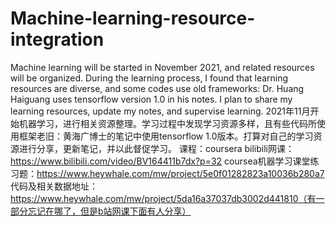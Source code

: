 # Machine-learning-resource-integration
Machine learning will be started in November 2021, and related resources will be organized. During the learning process, I found that learning resources are diverse, and some codes use old frameworks: Dr. Huang Haiguang uses tensorflow version 1.0 in his notes. I plan to share my learning resources, update my notes, and supervise learning.
2021年11月开始机器学习，进行相关资源整理。学习过程中发现学习资源多样，且有些代码所使用框架老旧：黄海广博士的笔记中使用tensorflow 1.0版本。打算对自己的学习资源进行分享，更新笔记，并以此督促学习。
课程：coursera
bilibili网课：https://www.bilibili.com/video/BV164411b7dx?p=32
coursea机器学习课堂练习题：https://www.heywhale.com/mw/project/5e0f01282823a10036b280a7
代码及相关数据地址：https://www.heywhale.com/mw/project/5da16a37037db3002d441810（有一部分忘记在哪了，但是b站网课下面有人分享）
